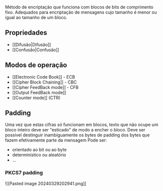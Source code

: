 Método de encriptação que funciona com blocos de bits de comprimento fixo.
Adequados para encriptação de mensagens cujo tamanho é menor ou igual ao tamanho de um bloco.

## Propriedades
- [[Difusão|Difusão]]
- [[Confusão|Confusão]]

## Modos de operação
- [[Electronic Code Book]] - ECB
- [[Cipher Block Chaining]] - CBC
- [[Cipher FeedBack mode]] - CFB
- [[Output FeedBack mode]] 
 - [[Counter mode]] (CTR)


## Padding
Uma vez que estas cifras só funcionam em blocos, texto que não ocupe um bloco inteiro deve ser "esticado" de modo a encher o bloco.
Deve ser possível destinguir inambiguamente os bytes de padding dos bytes que fazem efetivamente parte da mensagem
Pode ser:
- orientado ao bit ou ao byte
- determinístico ou aleatório
- ...
### PKCS7 padding
![[Pasted image 20240329202941.png]]